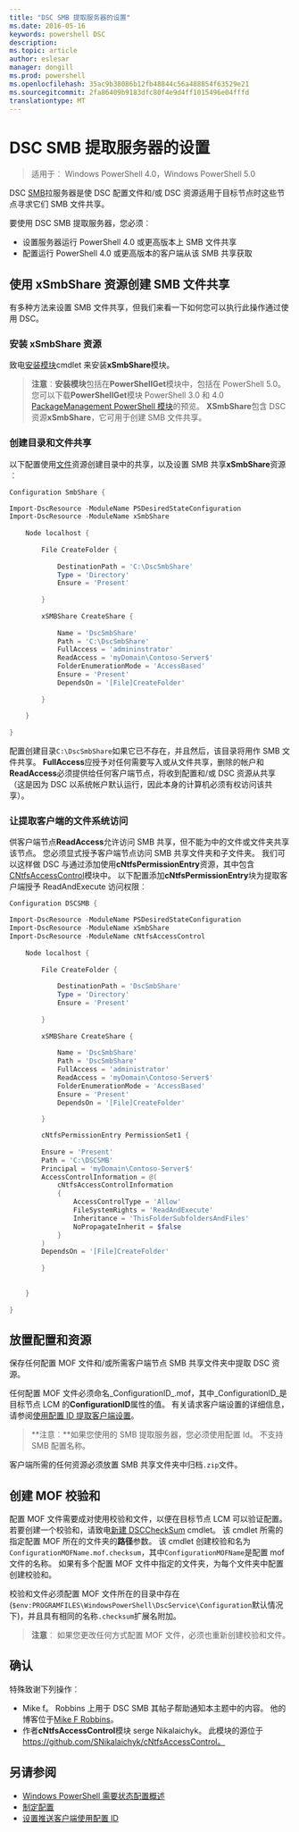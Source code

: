 ```yaml
---
title: "DSC SMB 提取服务器的设置"
ms.date: 2016-05-16
keywords: powershell DSC
description: 
ms.topic: article
author: eslesar
manager: dongill
ms.prod: powershell
ms.openlocfilehash: 35ac9b38086b12fb48844c56a488854f63529e21
ms.sourcegitcommit: 2fa86409b9183dfc80f4e9d4ff1015496e04fffd
translationtype: MT
---
```

# DSC SMB 提取服务器的设置

>适用于︰ Windows PowerShell 4.0，Windows PowerShell 5.0

DSC [SMB](https://technet.microsoft.com/en-us/library/hh831795.aspx)拉服务器是使 DSC 配置文件和/或 DSC 资源适用于目标节点时这些节点寻求它们 SMB 文件共享。

要使用 DSC SMB 提取服务器，您必须︰
- 设置服务器运行 PowerShell 4.0 或更高版本上 SMB 文件共享
- 配置运行 PowerShell 4.0 或更高版本的客户端从该 SMB 共享获取

## 使用 xSmbShare 资源创建 SMB 文件共享

有多种方法来设置 SMB 文件共享，但我们来看一下如何您可以执行此操作通过使用 DSC。

### 安装 xSmbShare 资源

致电[安装模块](https://technet.microsoft.com/en-us/library/dn807162.aspx)cmdlet 来安装**xSmbShare**模块。
>**注意**︰**安装模块**包括在**PowerShellGet**模块中，包括在 PowerShell 5.0。 您可以下载**PowerShellGet**模块 PowerShell 3.0 和 4.0 [PackageManagement PowerShell 模块](https://www.microsoft.com/en-us/download/details.aspx?id=49186)的预览。 **XSmbShare**包含 DSC 资源**xSmbShare**，它可用于创建 SMB 文件共享。

### 创建目录和文件共享

以下配置使用[文件](fileResource.md)资源创建目录中的共享，以及设置 SMB 共享**xSmbShare**资源︰

```powershell
Configuration SmbShare {

Import-DscResource -ModuleName PSDesiredStateConfiguration
Import-DscResource -ModuleName xSmbShare
 
    Node localhost {
 
        File CreateFolder {
 
            DestinationPath = 'C:\DscSmbShare'
            Type = 'Directory'
            Ensure = 'Present'
 
        }
 
        xSMBShare CreateShare {
 
            Name = 'DscSmbShare'
            Path = 'C:\DscSmbShare'
            FullAccess = 'admininstrator'
            ReadAccess = 'myDomain\Contoso-Server$'
            FolderEnumerationMode = 'AccessBased'
            Ensure = 'Present'
            DependsOn = '[File]CreateFolder'
 
        }
        
    }
 
}
```

配置创建目录`C:\DscSmbShare`如果它已不存在，并且然后，该目录将用作 SMB 文件共享。 **FullAccess**应授予对任何需要写入或从文件共享，删除的帐户和**ReadAccess**必须提供给任何客户端节点，将收到配置和/或 DSC 资源从共享 （这是因为 DSC 以系统帐户默认运行，因此本身的计算机必须有权访问该共享）。


### 让提取客户端的文件系统访问

供客户端节点**ReadAccess**允许访问 SMB 共享，但不能为中的文件或文件夹共享该节点。 您必须显式授予客户端节点访问 SMB 共享文件夹和子文件夹。 我们可以这样做 DSC 与通过添加使用**cNtfsPermissionEntry**资源，其中包含[CNtfsAccessControl](https://www.powershellgallery.com/packages/cNtfsAccessControl/1.2.0)模块中。 以下配置添加**cNtfsPermissionEntry**块为提取客户端授予 ReadAndExecute 访问权限︰

```powershell
Configuration DSCSMB {

Import-DscResource -ModuleName PSDesiredStateConfiguration
Import-DscResource -ModuleName xSmbShare
Import-DscResource -ModuleName cNtfsAccessControl
 
    Node localhost {
 
        File CreateFolder {
 
            DestinationPath = 'DscSmbShare'
            Type = 'Directory'
            Ensure = 'Present'
 
        }
 
        xSMBShare CreateShare {
 
            Name = 'DscSmbShare'
            Path = 'DscSmbShare'
            FullAccess = 'administrator'
            ReadAccess = 'myDomain\Contoso-Server$'
            FolderEnumerationMode = 'AccessBased'
            Ensure = 'Present'
            DependsOn = '[File]CreateFolder'
 
        }

        cNtfsPermissionEntry PermissionSet1 {
            
        Ensure = 'Present'
        Path = 'C:\DSCSMB'
        Principal = 'myDomain\Contoso-Server$'
        AccessControlInformation = @(
            cNtfsAccessControlInformation
            {
                AccessControlType = 'Allow'
                FileSystemRights = 'ReadAndExecute'
                Inheritance = 'ThisFolderSubfoldersAndFiles'
                NoPropagateInherit = $false
            }
        )
        DependsOn = '[File]CreateFolder'
        
        }
 
        
    }
 
}
```

## 放置配置和资源

保存任何配置 MOF 文件和/或所需客户端节点 SMB 共享文件夹中提取 DSC 资源。

任何配置 MOF 文件必须命名_ConfigurationID_.mof，其中_ConfigurationID_是目标节点 LCM 的**ConfigurationID**属性的值。 有关请求客户端设置的详细信息，请参阅[使用配置 ID 提取客户端设置](pullClientConfigID.md)。

>**注意︰**如果您使用的 SMB 提取服务器，您必须使用配置 Id。 不支持 SMB 配置名称。

客户端所需的任何资源必须放置 SMB 共享文件夹中归档`.zip`文件。  

## 创建 MOF 校验和
配置 MOF 文件需要成对使用校验和文件，以便在目标节点 LCM 可以验证配置。 若要创建一个校验和，请致电[新建 DSCCheckSum](https://technet.microsoft.com/en-us/library/dn521622.aspx) cmdlet。 该 cmdlet 所需的指定配置 MOF 所在的文件夹的**路径**参数。 该 cmdlet 创建校验和名为`ConfigurationMOFName.mof.checksum`，其中`ConfigurationMOFName`是配置 mof 文件的名称。 如果有多个配置 MOF 文件中指定的文件夹，为每个文件夹中配置创建校验和。

校验和文件必须配置 MOF 文件所在的目录中存在 (`$env:PROGRAMFILES\WindowsPowerShell\DscService\Configuration`默认情况下)，并且具有相同的名称`.checksum`扩展名附加。

>**注意**︰ 如果您更改任何方式配置 MOF 文件，必须也重新创建校验和文件。

## 确认

特殊致谢下列操作︰

- Mike f。 Robbins 上用于 DSC SMB 其帖子帮助通知本主题中的内容。 他的博客位于[Mike F Robbins](http://mikefrobbins.com/)。
- 作者**cNtfsAccessControl**模块 serge Nikalaichyk。 此模块的源位于 https://github.com/SNikalaichyk/cNtfsAccessControl。

## 另请参阅
- [Windows PowerShell 需要状态配置概述](overview.md)
- [制定配置](enactingConfigurations.md)
- [设置推送客户端使用配置 ID](pullClientConfigID.md)

 
